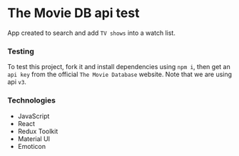 # The Movie DB api test

App created to search and add `TV shows` into a watch list.

### Testing

To test this project, fork it and install dependencies using `npm i`, then get an `api key` from the official `The Movie Database` website.
Note that we are using api `v3`.

### Technologies

-   JavaScript
-   React
-   Redux Toolkit
-   Material UI
-   Emoticon
